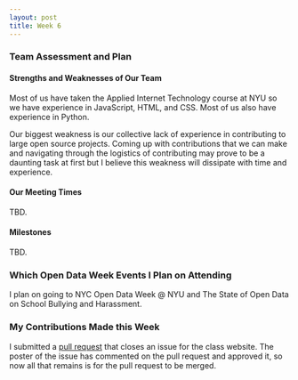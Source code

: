 ```yaml
---
layout: post
title: Week 6
---
```


### Team Assessment and Plan

#### Strengths and Weaknesses of Our Team
Most of us have taken the Applied Internet Technology course at NYU so we have experience in JavaScript, HTML, and CSS. Most of us also have experience in Python.

Our biggest weakness is our collective lack of experience in contributing to large open source projects. Coming up with contributions that we can make and navigating through the logistics of contributing may prove to be a daunting task at first but I believe this weakness will dissipate with time and experience.

#### Our Meeting Times

TBD.

#### Milestones

TBD.

### Which Open Data Week Events I Plan on Attending
I plan on going to NYC Open Data Week @ NYU and The State of Open Data on School Bullying and Harassment.

### My Contributions Made this Week

I submitted a [pull request](https://github.com/joannakl/cs480_s18/pull/91) that closes an issue for the class website. The poster of the issue has commented on the pull request and approved it, so now all that remains is for the pull request to be merged. 
